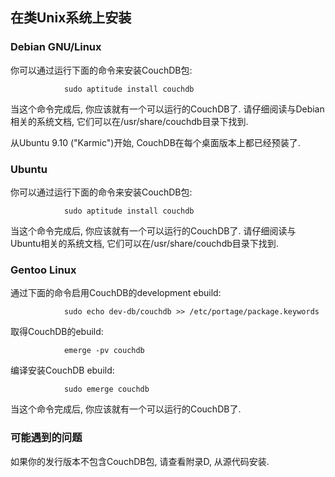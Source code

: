 ## 在类Unix系统上安装 ##

### Debian GNU/Linux ###

你可以通过运行下面的命令来安装CouchDB包:

				sudo aptitude install couchdb

当这个命令完成后, 你应该就有一个可以运行的CouchDB了. 请仔细阅读与Debian相关的系统文档, 它们可以在/usr/share/couchdb目录下找到. 

从Ubuntu 9.10 ("Karmic")开始, CouchDB在每个桌面版本上都已经预装了.

### Ubuntu ###

你可以通过运行下面的命令来安装CouchDB包:

				sudo aptitude install couchdb

当这个命令完成后, 你应该就有一个可以运行的CouchDB了. 请仔细阅读与Ubuntu相关的系统文档, 它们可以在/usr/share/couchdb目录下找到. 

### Gentoo Linux ###

通过下面的命令启用CouchDB的development ebuild:

				sudo echo dev-db/couchdb >> /etc/portage/package.keywords

取得CouchDB的ebuild:

				emerge -pv couchdb

编译安装CouchDB ebuild:

				sudo emerge couchdb

当这个命令完成后, 你应该就有一个可以运行的CouchDB了.

### 可能遇到的问题 ###

如果你的发行版本不包含CouchDB包, 请查看附录D, 从源代码安装.
